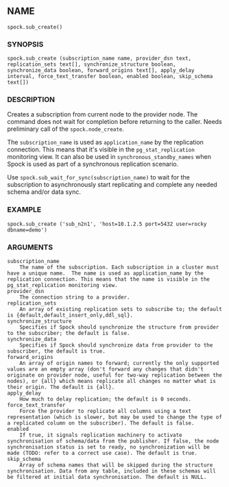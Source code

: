 ## NAME

`spock.sub_create()`

### SYNOPSIS

`spock.sub_create (subscription_name name, provider_dsn text, replication_sets text[], synchronize_structure boolean, synchronize_data boolean, forward_origins text[], apply_delay interval, force_text_transfer boolean, enabled boolean, skip_schema text[])`

### DESCRIPTION

Creates a subscription from current node to the provider node. The command does not wait for completion before returning to the caller. Needs preliminary call of the `spock.node_create`.

The `subscription_name` is used as `application_name` by the replication connection. This means that it's visible in the `pg_stat_replication` monitoring view. It can also be used in `synchronous_standby_names` when Spock is used as part of a synchronous replication scenario.

Use `spock.sub_wait_for_sync(subscription_name)` to wait for the subscription to asynchronously start replicating and complete any needed schema and/or data sync.

### EXAMPLE

`spock.sub_create ('sub_n2n1', 'host=10.1.2.5 port=5432 user=rocky dbname=demo')`

### ARGUMENTS
    subscription_name
        The name of the subscription. Each subscription in a cluster must have a unique name.  The name is used as application_name by the replication connection. This means that the name is visible in the pg_stat_replication monitoring view.
    provider_dsn
        The connection string to a provider.
    replication_sets
        An array of existing replication sets to subscribe to; the default is {default,default_insert_only,ddl_sql}.
    synchronize_structure
        Specifies if Spock should synchronize the structure from provider to the subscriber; the default is false.
    synchronize_data
        Specifies if Spock should synchronize data from provider to the subscriber, the default is true.
    forward_origins
        An array of origin names to forward; currently the only supported values are an empty array (don't forward any changes that didn't originate on provider node, useful for two-way replication between the nodes), or {all} which means replicate all changes no matter what is their origin. The default is {all}.
    apply_delay
        How much to delay replication; the default is 0 seconds.
    force_text_transfer
        Force the provider to replicate all columns using a text representation (which is slower, but may be used to change the type of a replicated column on the subscriber). The default is false.
	enabled
		If true, it signals replication machinery to activate synchronisation of schema/data from the publisher. If false, the node synchronisation status is set to ready, no synchronization will be made (TODO: refer to a correct use case). The default is true.
	skip_schema
		Array of schema names that will be skipped during the structure synchronisation. Data from any table, included in these schemas will be filtered at initial data synchronisation. The default is NULL.
